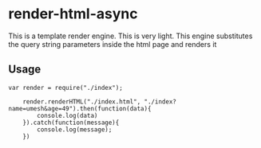 # render-html-async
This is a template render engine. This is very light. This engine substitutes the query string parameters inside the html page and renders it

## Usage

```
var render = require("./index");

    render.renderHTML("./index.html", "./index?name=umesh&age=49").then(function(data){
        console.log(data)
    }).catch(function(message){
        console.log(message);
    })
    
```

